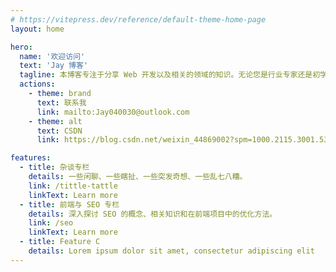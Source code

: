 ```yaml
---
# https://vitepress.dev/reference/default-theme-home-page
layout: home

hero:
  name: '欢迎访问'
  text: 'Jay 博客'
  tagline: 本博客专注于分享 Web 开发以及相关的领域的知识。无论您是行业专家还是初学者，相信这里都能找到有价值的内容。期待与您相互学习、共同进步。
  actions:
    - theme: brand
      text: 联系我
      link: mailto:Jay040030@outlook.com
    - theme: alt
      text: CSDN
      link: https://blog.csdn.net/weixin_44869002?spm=1000.2115.3001.5343

features:
  - title: 杂谈专栏
    details: 一些闲聊、一些瞎扯、一些突发奇想、一些乱七八糟。
    link: /tittle-tattle
    linkText: Learn more
  - title: 前端与 SEO 专栏
    details: 深入探讨 SEO 的概念、相关知识和在前端项目中的优化方法。
    link: /seo
    linkText: Learn more
  - title: Feature C
    details: Lorem ipsum dolor sit amet, consectetur adipiscing elit
---
```

